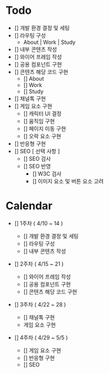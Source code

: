# Todo

- [] 개발 환경 결정 및 세팅
- [] 라우팅 구성
  - About | Work | Study
- [] 내부 콘텐츠 작성
- [] 와이어 프레임 작성
- [] 공용 컴포넌트 구현
- [] 콘텐츠 해당 코드 구현
  - [] About
  - [] Work
  - [] Study
- [] 채널톡 구현
- [] 게임 요소 구현
  - [] 캐릭터 UI 결정
  - [] 움직임 구현
  - [] 페이지 이동 구현
  - [] 오락 요소 구현
- [] 반응형 구현
- [] SEO [ 선택 사항 ]
  - [] SEO 검사
  - [] SEO 반영
    - [] W3C 검사
    - [] 이미지 요소 및 버튼 요소 고려

# Calendar

- [] 1주차 ( 4/10 ~ 14 )

  - [] 개발 환경 결정 및 세팅
  - [] 라우팅 구성
  - [] 내부 콘텐츠 작성

- [] 2주차 ( 4/15 ~ 21 )

  - [] 와이어 프레임 작성
  - [] 공용 컴포넌트 구현
  - [] 콘텐츠 해당 코드 구현

- [] 3주차 ( 4/22 ~ 28 )

  - [] 채널톡 구현
  - 게임 요소 구현

- [] 4주차 ( 4/29 ~ 5/5 )
  - [] 게임 요소 구현
  - [] 반응형 구현
  - [] SEO
